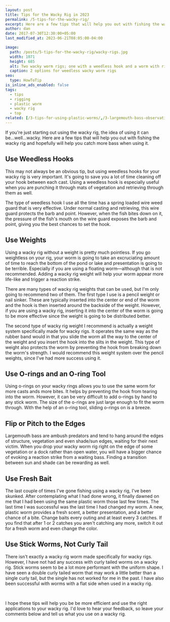 ```yaml
---
layout: post
title: Tips for the Wacky Rig in 2023
permalink: /5-tips-for-the-wacky-rig/
excerpt: Here are a few tips that will help you out with fishing the wacky rig and hopefully will help you catch more bass when using it.
author: dan
date: 2017-07-30T12:30:00+05:00
last_modified_at: 2023-06-21T08:05:00-04:00

image:
  path: /posts/5-tips-for-the-wacky-rig/wacky-rigs.jpg
  width: 1071
  height: 685
  alt: Two wacky worm rigs; one with a weedless hook and a worm with ribs around it and the other is a senko type worm rigged up through a black rubber o-ring on a different type of weedless hook
  caption: 2 options for weedless wacky worm rigs
seo:
  type: HowToTip
is_inline_ads_enabled: false
tags:
  - tips
  - rigging
  - plastic worm
  - wacky rig
  - top
related: [/3-tips-for-using-plastic-worms/,/3-largemouth-bass-observations/,/5-bank-fishing-tips/,]
---
```


If you're just starting out using the wacky rig, the idea of using it can be...well...wacky. Here are a few tips that will help you out with fishing the wacky rig and hopefully will help you catch more bass when using it.

## Use Weedless Hooks
This may not always be an obvious tip, but using weedless hooks for your wacky rig is very important. It's going to save you a lot of time cleaning off your hook between each cast. Using a weedless hook is especially useful when you are punching it through mats of vegetation and retrieving through them as well.

The type of weedless hook I use all the time has a spring loaded wire weed guard that is very effective. Under normal casting and retrieving, this wire guard protects the barb and point. However, when the fish bites down on it, the pressure of the fish's mouth on the wire guard exposes the barb and point, giving you the best chances to set the hook.

<script type="text/javascript">
amzn_assoc_tracking_id = "schaeferpro07-20";
amzn_assoc_ad_mode = "manual";
amzn_assoc_ad_type = "smart";
amzn_assoc_marketplace = "amazon";
amzn_assoc_region = "US";
amzn_assoc_design = "enhanced_links";
amzn_assoc_asins = "B07VZLFQLY";
amzn_assoc_placement = "adunit";
amzn_assoc_linkid = "8c29805ea6a42666b03c4a258fd01d66";
</script>
<script src="//z-na.amazon-adsystem.com/widgets/onejs?MarketPlace=US"></script>

## Use Weights
Using a wacky rig without a weight is pretty much pointless. If you go weightless on your rig, your worm is going to take an excruciating amount of time to reach the bottom of the pond or lake and presentation is going to be terrible. Especially if you are using a floating worm&mdash;although that is not recommended. Adding a wacky rig weight will help your worm appear more life-like and trigger a reaction strike.

There are many types of wacky rig weights that can be used, but I'm only going to recommend two of them. The first type I use is a pencil weight or nail sinker. These are typically inserted into the center or end of the worm and the hook is then inserted around the backside of the weight. However, if you are using a wacky rig, inserting it into the center of the worm is going to be more effective since the weight is going to be distributed better.

The second type of wacky rig weight I recommend is actually a weight system specifically made for wacky rigs. It operates the same way as the rubber band would in that you slide the worm all the way to the center of the weight and you insert the hook into the slits in the weight. This type of weight also protects the worm by preventing the hook from breaking down the worm's strength. I would recommend this weight system over the pencil weights, since I've had more success using it.

<script type="text/javascript">
amzn_assoc_tracking_id = "schaeferpro07-20";
amzn_assoc_ad_mode = "manual";
amzn_assoc_ad_type = "smart";
amzn_assoc_marketplace = "amazon";
amzn_assoc_region = "US";
amzn_assoc_design = "enhanced_links";
amzn_assoc_asins = "B07BCQLGGQ";
amzn_assoc_placement = "adunit";
amzn_assoc_linkid = "9ca090e3b2004837a5e9ad06c5023ad2";
</script>
<script src="//z-na.amazon-adsystem.com/widgets/onejs?MarketPlace=US"></script>

## Use O-rings and an O-ring Tool
Using o-rings on your wacky rings allows you to use the same worm for more casts ands more bites. It helps by preventing the hook from tearing into the worm. However, it can be very difficult to add o-rings by hand to any stick worm. The size of the o-rings are just large enough to fit the worm through. With the help of an o-ring tool, sliding o-rings on is a breeze.

<script type="text/javascript">
amzn_assoc_tracking_id = "schaeferpro07-20";
amzn_assoc_ad_mode = "manual";
amzn_assoc_ad_type = "smart";
amzn_assoc_marketplace = "amazon";
amzn_assoc_region = "US";
amzn_assoc_design = "enhanced_links";
amzn_assoc_asins = "B01MQX26M8";
amzn_assoc_placement = "adunit";
amzn_assoc_linkid = "eb69194cba0f4e6b8b6bb56a87c3d3d8";
</script>
<script src="//z-na.amazon-adsystem.com/widgets/onejs?MarketPlace=US"></script>

## Flip or Pitch to the Edges
Largemouth bass are ambush predators and tend to hang around the edges of structure, vegetation and even shade/sun edges, waiting for their next victim. When you drop your wacky worm rig right on the edge of some vegetation or a dock rather than open water, you will have a bigger chance of evoking a reaction strike from a waiting bass. Finding a transition between sun and shade can be rewarding as well.

## Use Fresh Bait
The last couple of times I've gone fishing using a wacky rig, I've been skunked. After contemplating what I had done wrong, it finally dawned on me that I had been using the same plastic worm those last few times. The last time I was successful was the last time I had changed my worm. A new, plastic worm provides a fresh scent, a better presentation, and a better chance of a bite. Change baits every outing and at least every 3 catches. If you find that after 1 or 2 catches you aren't catching any more, switch it out for a fresh worm and even change the color.

## Use Stick Worms, Not Curly Tail
There isn't exactly a wacky rig worm made specifically for wacky rigs. However, I have not had any success with curly tailed worms on a wacky rig. Stick worms seem to be a lot more performant with the uniform shape. I have seen a double curly tailed worm that may work a little better than a single curly tail, but the single has not worked for me in the past. I have also been successful with worms with a flat side when used in a wacky rig.

<script type="text/javascript">
amzn_assoc_tracking_id = "schaeferpro07-20";
amzn_assoc_ad_mode = "manual";
amzn_assoc_ad_type = "smart";
amzn_assoc_marketplace = "amazon";
amzn_assoc_region = "US";
amzn_assoc_design = "enhanced_links";
amzn_assoc_asins = "B086TNYTF3";
amzn_assoc_placement = "adunit";
amzn_assoc_linkid = "b792423e623d32dbc1c5124c3caaba04";
</script>
<script src="//z-na.amazon-adsystem.com/widgets/onejs?MarketPlace=US"></script>

&nbsp;

I hope these tips will help you be be more efficient and use the right applications to your wacky rig. I'd love to hear your feedback, so leave your comments below and tell us what you use on a wacky rig.

<script type="text/javascript">
amzn_assoc_placement = "adunit0";
amzn_assoc_tracking_id = "schaeferpro07-20";
amzn_assoc_ad_mode = "search";
amzn_assoc_ad_type = "smart";
amzn_assoc_marketplace = "amazon";
amzn_assoc_region = "US";
amzn_assoc_default_search_phrase = "wacky worm kit";
amzn_assoc_default_category = "SportingGoods";
amzn_assoc_linkid = "47f0119c1ebfdf79467f257cf9078d20";
amzn_assoc_search_bar = "false";
amzn_assoc_title = "Shop Wacky Worms";
amzn_assoc_default_browse_node = "3375251";
</script>
<script src="//z-na.amazon-adsystem.com/widgets/onejs?MarketPlace=US"></script>